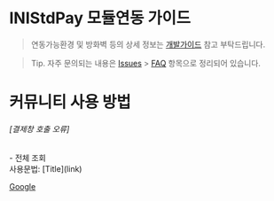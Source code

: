 # INIStdPay 모듈연동 가이드

> 연동가능환경 및 방화벽 등의 상세 정보는 [개발가이드](https://manual.inicis.com/stdpay) 참고 부탁드립니다.

> Tip. 자주 문의되는 내용은 [Issues](https://github.com/ts-inicis/INIStdPay-Manual/issues) > [FAQ](https://github.com/ts-inicis/INIStdPay-Manual/issues) 항목으로 정리되어 있습니다.


# 커뮤니티 사용 방법

<h6> [결제창 호출 오류] </h6>
- 전체 조회 <br>
사용문법: [Title](link) <br>

[Google](https://google.com, "google link")
